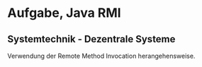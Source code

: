 # Aufgabe, Java RMI
## Systemtechnik - Dezentrale Systeme
Verwendung der Remote Method Invocation herangehensweise.
